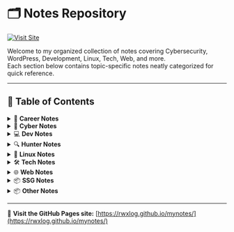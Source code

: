# 🗂 Notes Repository

[![Visit Site](https://img.shields.io/badge/GitHub%20Pages-Visit-blue?style=for-the-badge&logo=github)](https://rwxlog.github.io/mynotes/)

Welcome to my organized collection of notes covering Cybersecurity, WordPress, Development, Linux, Tech, Web, and more.  
Each section below contains topic-specific notes neatly categorized for quick reference.

---

## 📑 Table of Contents

<details>
<summary>💼 <strong>Career Notes</strong></summary>

- 🛡 [90 Day Cybersecurity](docs/CareerNotes/90-day-cybersecurity.md)
- 🌐 [90 Day WordPress](docs/CareerNotes/90-day-wordpress.md)

</details>

<details>
<summary>🧠 <strong>Cyber Notes</strong></summary>

- 📄 [Sample Note](docs/CyberNotes/samplenote.md)

</details>

<details>
<summary>💻 <strong>Dev Notes</strong></summary>

- ⚙️ [LAMP Setup](docs/DevNotes/LAMP.md)
- 🗃 [phpMyAdmin](docs/DevNotes/phpMyAdmin.md)
- 🔁 [WP Backup (Auto)](docs/DevNotes/wp-backup-auto.md)
- 📦 [WP Backup (Compressed)](docs/DevNotes/wp-backup-compressed.md)
- 💾 [WP Backup (Manual)](docs/DevNotes/wp-backup.md)
- 🧰 [WP Database CLI](docs/DevNotes/wp-database-cli.md)
- 🧮 [WP Database GUI](docs/DevNotes/wp-database.md)
- 🔄 [WP Restore](docs/DevNotes/wp-restore.md)

</details>

<details>
<summary>🔍 <strong>Hunter Notes</strong></summary>

- 📄 [Sample Note](docs/HunterNotes/samplenote.md)

</details>

<details>
<summary>🐧 <strong>Linux Notes</strong></summary>

- 📜 [paclist](docs/LinuxNotes/paclist.md)

</details>

<details>
<summary>🛠 <strong>Tech Notes</strong></summary>

- 💡 [GitHub](docs/TechNotes/GitHub.md)

</details>

<details>
<summary>🌐 <strong>Web Notes</strong></summary>

- 🔗 [Markdown Links](docs/WebNotes/markdown-links.md)
- 🖋 [Markdown Styling](docs/WebNotes/markdown-styling.md)
- 🔄 [Share Button](docs/WebNotes/share-button.md)
- 🗂 [Site Structure (Noted)](docs/WebNotes/site-structure-noted.md)
- 🏗 [Site Structure](docs/WebNotes/site-structure.md)

</details>

<details>
<summary>📦 <strong>SSG Notes</strong></summary>

- 🚀 [Astro](docs/SSGNotes/astro.md)
- 📘 [Docsify](docs/SSGNotes/astro.md)
- 🦕 [Docusaurus](docs/SSGNotes/astro.md)
- 🏗 [Eleventy (11ty)](docs/SSGNotes/astro.md)
- ⚛️ [Gatsby](docs/SSGNotes/astro.md)
- 🌲 [Gridsome](docs/SSGNotes/astro.md)
- 🐉 [Hexo](docs/SSGNotes/astro.md)
- ⚡ [Hugo](docs/SSGNotes/astro.md)
- 💎 [Jekyll](docs/SSGNotes/astro.md)
- 📖 [Lektor](docs/SSGNotes/astro.md)
- 🧭 [MkDocs](docs/SSGNotes/astro.md)
- 🚢 [MkDocs (GitHub Deploy)](docs/SSGNotes/astro.md)
- 🧭 [Next.js](docs/SSGNotes/astro.md)
- 🌌 [Nuxt.js](docs/SSGNotes/astro.md)
- 🪶 [Pelican](docs/SSGNotes/astro.md)
- ⚙️ [Vite](docs/SSGNotes/astro.md)
- 📗 [VuePress](docs/SSGNotes/astro.md)

</details>

<details>
<summary>📦 <strong>Other Notes</strong></summary>

- 📄 [Sample Note](docs/OtherNotes/samplenote.md)

</details>

---

🌟 **Visit the GitHub Pages site:** [https://rwxlog.github.io/mynotes/](https://rwxlog.github.io/mynotes/)
